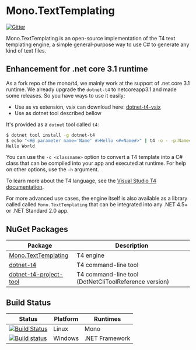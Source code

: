 # Mono.TextTemplating

[![Gitter](https://badges.gitter.im/mono/t4.svg)](https://gitter.im/mono/t4?utm_source=badge&utm_medium=badge&utm_campaign=pr-badge)

Mono.TextTemplating is an open-source implementation of the T4 text templating engine, a simple general-purpose way to use C# to generate any kind of text files.

## Enhancement for .net core 3.1 runtime

As a fork repo of the mono/t4, we mainly work at the support of .net core 3.1 runtime. We already upgrade the `dotnet-t4` to netcoreapp3.1 and made some releases. So you have ways to use it easily:

- Use as vs extension, vsix can download here: [dotnet-t4-vsix](https://marketplace.visualstudio.com/items?itemName=Snakorse.snakorse-dotnet-t4)
- Use as dotnet tool described bellow

It's provided as a `dotnet` tool called `t4`:

```bash
$ dotnet tool install -g dotnet-t4
$ echo "<#@ parameter name='Name' #>Hello <#=Name#>" | t4 -o - -p:Name=World
Hello World
```

You can use the `-c <classname>` option to convert a T4 template into a C# class that can be compiled into your app and executed at runtime. For help on other options, use the `-h` argument.

To learn more about the T4 language, see the [Visual Studio T4 documentation]( https://docs.microsoft.com/en-us/visualstudio/modeling/code-generation-and-t4-text-templates?view=vs-2017).

For more advanced use cases, the engine itself is also available as a library called called `Mono.TextTemplating` that can be integrated into any .NET 4.5+ or .NET Standard 2.0 app.

## NuGet Packages

Package | Description
--- | ---
[Mono.TextTemplating](https://www.nuget.org/packages/Mono.TextTemplating) | T4 engine
[dotnet-t4](https://www.nuget.org/packages/dotnet-t4/) | T4 command-line tool
[dotnet-t4-project-tool](https://www.nuget.org/packages/dotnet-t4-project-tool/) | T4 command-line tool (DotNetCliToolReference version)

## Build Status

Status | Platform | Runtimes
--- | --- | ---
[![Build Status](https://travis-ci.org/mono/t4.svg?branch=master)](https://travis-ci.org/mono/t4) | Linux | Mono
[![Build status](https://ci.appveyor.com/api/projects/status/odtvq3m1aocccb5b?svg=true)](https://ci.appveyor.com/project/mhutch/t4) | Windows | .NET Framework
